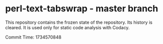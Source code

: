 # perl-text-tabswrap - master branch

This repository contains the frozen state of the repository.
Its history is cleared. It is used only for static code
analysis with Codacy.

Commit Time: 1734570848